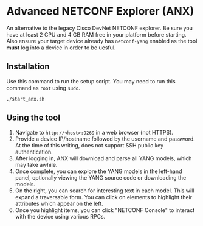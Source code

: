# Advanced NETCONF Explorer (ANX)
An alternative to the legacy Cisco DevNet NETCONF explorer.
Be sure you have at least 2 CPU and 4 GB RAM free in your platform before
starting. Also ensure your target device already has `netconf-yang` enabled
as the tool **must** log into a device in order to be uesful.

## Installation
Use this command to run the setup script. You may need to run this command
as `root` using `sudo`.

`./start_anx.sh`

## Using the tool
1. Navigate to `http://<host>:9269` in a web browser (not HTTPS).
2. Provide a device IP/hostname followed by the username and password.
   At the time of this writing, does not support SSH public key authentication.
3. After logging in, ANX will download and parse all YANG models, which
   may take awhile.
4. Once complete, you can explore the YANG models in the left-hand panel,
   optionally viewing the YANG source code or downloading the models.
5. On the right, you can search for interesting text in each model. This
   will expand a traversable form. You can click on elements to highlight
   their attributes which appear on the left.
6. Once you highlight items, you can click "NETCONF Console" to interact
   with the device using various RPCs.
